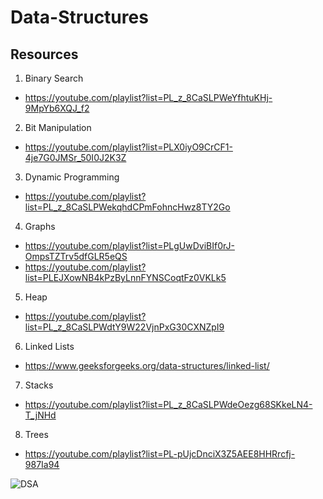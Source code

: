 # Data-Structures

Resources
------------------------
1. Binary Search
- https://youtube.com/playlist?list=PL_z_8CaSLPWeYfhtuKHj-9MpYb6XQJ_f2

2. Bit Manipulation
- https://youtube.com/playlist?list=PLX0iyO9CrCF1-4je7G0JMSr_50I0J2K3Z

3. Dynamic Programming
- https://youtube.com/playlist?list=PL_z_8CaSLPWekqhdCPmFohncHwz8TY2Go

4. Graphs
- https://youtube.com/playlist?list=PLgUwDviBIf0rJ-OmpsTZTrv5dfGLR5eQS
- https://youtube.com/playlist?list=PLEJXowNB4kPzByLnnFYNSCoqtFz0VKLk5

5. Heap
- https://youtube.com/playlist?list=PL_z_8CaSLPWdtY9W22VjnPxG30CXNZpI9

6. Linked Lists
- https://www.geeksforgeeks.org/data-structures/linked-list/

7. Stacks
- https://youtube.com/playlist?list=PL_z_8CaSLPWdeOezg68SKkeLN4-T_jNHd

8. Trees
- https://youtube.com/playlist?list=PL-pUjcDnciX3Z5AEE8HHRrcfj-987Ia94


![DSA](https://miro.medium.com/max/1000/1*sMryEXZVPKFjGNcfSzE8Mw.jpeg)
